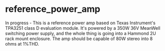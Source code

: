 # reference_power_amp

In progress - This is a reference power amp based on Texas Instrument's TPA3251 class D evaluation module. It's powered by a 350W 36V MeanWell switching power supply, and the whole thing is going into a Hammond 2U rack mount enclosure. The amp should be capable of 80W stereo into 8 ohms at 1%THD.
